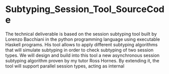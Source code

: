 # Subtyping_Session_Tool_SourceCode
The technical deliverable is based on the session subtyping tool built by Lorenzo Bacchiani in the python programming language using executable Haskell programs. His tool allows to apply different subtyping algorithms that will simulate subtyping in order to check subtyping of two session types. We will design and build into this tool a new asynchronous session subtyping algorithm proven by my tutor Ross Hornes. By extending it, the tool will support parallel session types, acting as internal
